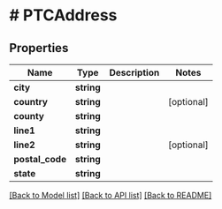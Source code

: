 # # PTCAddress

## Properties

Name | Type | Description | Notes
------------ | ------------- | ------------- | -------------
**city** | **string** |  |
**country** | **string** |  | [optional]
**county** | **string** |  |
**line1** | **string** |  |
**line2** | **string** |  | [optional]
**postal_code** | **string** |  |
**state** | **string** |  |

[[Back to Model list]](../../README.md#models) [[Back to API list]](../../README.md#endpoints) [[Back to README]](../../README.md)
